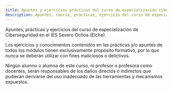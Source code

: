 ```yaml
---
title: Apuntes y ejercicios prácticas del curso de especialización ciberseguridad
description: Apuntes, teoría, prácticas, ejercicio del curso de especialización de ciberseguridad. IES Severo Ochoa Elche.
---
```


Apuntes, prácticas y ejercicios del curso de especialización de Ciberseguridad en el IES Severo Ochoa (Elche).

Los ejercicios y conocimientos contenidos en las prácticas y/o apuntes de 
todos los módulos tienen exclusivamente propósito formativo, por lo que 
nunca se deberán utilizar con fines maliciosos o delictivos.

Ningún alumno o alumna de este curso, ni profesor o profesora como 
docentes, serán responsables de los daños directos o indirectos que 
pudieran derivarse del uso inadecuado de las herramientas y mecanismos 
expuestos.